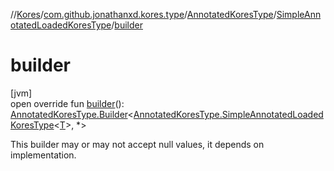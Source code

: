 //[Kores](../../../../index.md)/[com.github.jonathanxd.kores.type](../../index.md)/[AnnotatedKoresType](../index.md)/[SimpleAnnotatedLoadedKoresType](index.md)/[builder](builder.md)

# builder

[jvm]\
open override fun [builder](builder.md)(): [AnnotatedKoresType.Builder](../-builder/index.md)<[AnnotatedKoresType.SimpleAnnotatedLoadedKoresType](index.md)<[T](index.md)>, *>

This builder may or may not accept null values, it depends on implementation.
